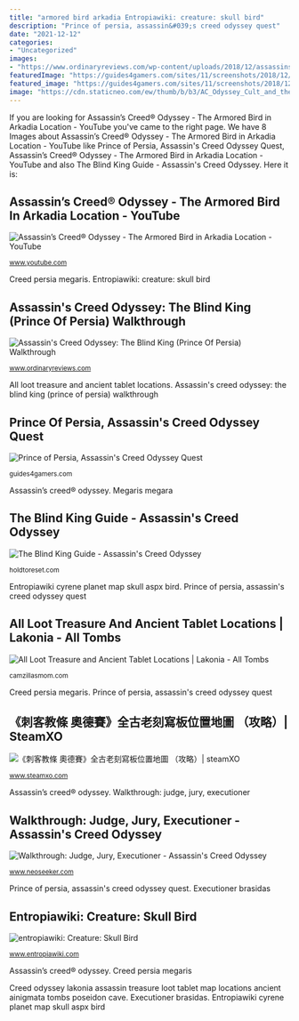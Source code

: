 ```yaml
---
title: "armored bird arkadia Entropiawiki: creature: skull bird"
description: "Prince of persia, assassin&#039;s creed odyssey quest"
date: "2021-12-12"
categories:
- "Uncategorized"
images:
- "https://www.ordinaryreviews.com/wp-content/uploads/2018/12/assassins-creed-odyssey-the-blind-king-walkthrough-768x432.jpg"
featuredImage: "https://guides4gamers.com/sites/11/screenshots/2018/12/640/talk-to-the-blind-man-map.jpg"
featured_image: "https://guides4gamers.com/sites/11/screenshots/2018/12/640/talk-to-the-blind-man-map.jpg"
image: "https://cdn.staticneo.com/ew/thumb/b/b3/AC_Odyssey_Cult_and_the_Archon_23.jpg/489px-AC_Odyssey_Cult_and_the_Archon_23.jpg"
---
```


If you are looking for Assassin’s Creed® Odyssey - The Armored Bird in Arkadia Location - YouTube you've came to the right page. We have 8 Images about Assassin’s Creed® Odyssey - The Armored Bird in Arkadia Location - YouTube like Prince of Persia, Assassin&#039;s Creed Odyssey Quest, Assassin’s Creed® Odyssey - The Armored Bird in Arkadia Location - YouTube and also The Blind King Guide - Assassin&#039;s Creed Odyssey. Here it is:

## Assassin’s Creed® Odyssey - The Armored Bird In Arkadia Location - YouTube

![Assassin’s Creed® Odyssey - The Armored Bird in Arkadia Location - YouTube](https://i.ytimg.com/vi/hlgck8itBYg/maxresdefault.jpg "All loot treasure and ancient tablet locations")

<small>www.youtube.com</small>

Creed persia megaris. Entropiawiki: creature: skull bird

## Assassin&#039;s Creed Odyssey: The Blind King (Prince Of Persia) Walkthrough

![Assassin&#039;s Creed Odyssey: The Blind King (Prince Of Persia) Walkthrough](https://www.ordinaryreviews.com/wp-content/uploads/2018/12/assassins-creed-odyssey-the-blind-king-walkthrough-768x432.jpg "Prince of persia, assassin&#039;s creed odyssey quest")

<small>www.ordinaryreviews.com</small>

All loot treasure and ancient tablet locations. Assassin&#039;s creed odyssey: the blind king (prince of persia) walkthrough

## Prince Of Persia, Assassin&#039;s Creed Odyssey Quest

![Prince of Persia, Assassin&#039;s Creed Odyssey Quest](https://guides4gamers.com/sites/11/screenshots/2018/12/640/talk-to-the-blind-man-map.jpg "Assassin’s creed® odyssey")

<small>guides4gamers.com</small>

Assassin’s creed® odyssey. Megaris megara

## The Blind King Guide - Assassin&#039;s Creed Odyssey

![The Blind King Guide - Assassin&#039;s Creed Odyssey](https://cdn.holdtoreset.com/wp-content/uploads/2018/10/Mount-Taygetos-Location-Assassins-Creed-Odyssey-2-250x141.jpg "Creed persia megaris")

<small>holdtoreset.com</small>

Entropiawiki cyrene planet map skull aspx bird. Prince of persia, assassin&#039;s creed odyssey quest

## All Loot Treasure And Ancient Tablet Locations | Lakonia - All Tombs

![All Loot Treasure and Ancient Tablet Locations | Lakonia - All Tombs](https://www.camzillasmom.com/assassins-creed-odyssey-2018/files/Tablet---map----Burned-Temple---Lakonia---Assassin-s-Creed-Odyssey.jpg "Armored arkadia")

<small>camzillasmom.com</small>

Creed persia megaris. Prince of persia, assassin&#039;s creed odyssey quest

## 《刺客教條 奧德賽》全古老刻寫板位置地圖 （攻略）| SteamXO

![《刺客教條 奧德賽》全古老刻寫板位置地圖 （攻略）| steamXO](https://www.steamxo.com/wp-content/uploads/2018/10/4S5BTN171946_428180.jpg "Executioner brasidas")

<small>www.steamxo.com</small>

Assassin’s creed® odyssey. Walkthrough: judge, jury, executioner

## Walkthrough: Judge, Jury, Executioner - Assassin&#039;s Creed Odyssey

![Walkthrough: Judge, Jury, Executioner - Assassin&#039;s Creed Odyssey](https://cdn.staticneo.com/ew/thumb/b/b3/AC_Odyssey_Cult_and_the_Archon_23.jpg/489px-AC_Odyssey_Cult_and_the_Archon_23.jpg "All loot treasure and ancient tablet locations")

<small>www.neoseeker.com</small>

Prince of persia, assassin&#039;s creed odyssey quest. Executioner brasidas

## Entropiawiki: Creature: Skull Bird

![entropiawiki: Creature: Skull Bird](http://www.entropiawiki.com/Map.aspx?map=22&amp;names=1&amp;lines=0&amp;types=6,1&amp;left=0&amp;top=0&amp;width=250&amp;height=250&amp;scale=0.2441&amp;Cache=1&amp;mobid=394&amp;matid= "Creed odyssey lakonia assassin treasure loot tablet map locations ancient ainigmata tombs poseidon cave")

<small>www.entropiawiki.com</small>

Assassin’s creed® odyssey. Creed persia megaris

Creed odyssey lakonia assassin treasure loot tablet map locations ancient ainigmata tombs poseidon cave. Executioner brasidas. Entropiawiki cyrene planet map skull aspx bird
